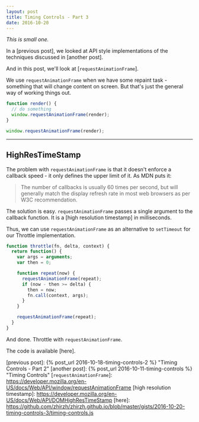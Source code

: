```yaml
---
layout: post
title: Timing Controls - Part 3
date: 2016-10-20
---
```


*This is small one.*

In a [previous post], we looked at API style implementations of the techniques discussed in [another post].

And in this post, we'll look at [`requestAnimationFrame`].

<!-- preview -->

We use `requestAnimationFrame` when we have some repaint task - something that will change content on screen.
But that's just the general way of working things out.

```js
function render() {
  // do something
  window.requestAnimationFrame(render);
}

window.requestAnimationFrame(render);
```

---

## HighResTimeStamp

The problem with `requestAnimationFrame` is that it doesn't enforce a callback speed - it only defines the upper limit of it.
As MDN puts it:
> The number of callbacks is usually 60 times per second, but will generally match the display refresh rate in most web browsers as per W3C recommendation.

The solution is easy.
`requestAnimationFrame` passes a single argument to the callback function.
It is a [high resolution timestamp] in milliseconds.

Thus, we can use `requestAnimationFrame` as an alternative to `setTimeout` for our Throttle implementation.

```js
function throttle(fn, delta, context) {
  return function() {
    var args = arguments;
    var then = 0;

    function repeat(now) {
      requestAnimationFrame(repeat);
      if (now - then >= delta) {
        then = now;
        fn.call(context, args);
      }
    }

    requestAnimationFrame(repeat);
  }
}
```

And done.
Throttle with `requestAnimationFrame`.

The code is available [here].

[previous post]: {% post_url 2016-10-18-timing-controls-2 %} "Timing Controls - Part 2"
[another post]: {% post_url 2016-10-11-timing-controls %} "Timing Controls"
[`requestAnimationFrame`]: https://developer.mozilla.org/en-US/docs/Web/API/window/requestAnimationFrame
[high resolution timestamp]: https://developer.mozilla.org/en-US/docs/Web/API/DOMHighResTimeStamp
[here]: https://github.com/zhirzh/zhirzh.github.io/blob/master/gists/2016-10-20-timing-controls-3/timing-controls.js
